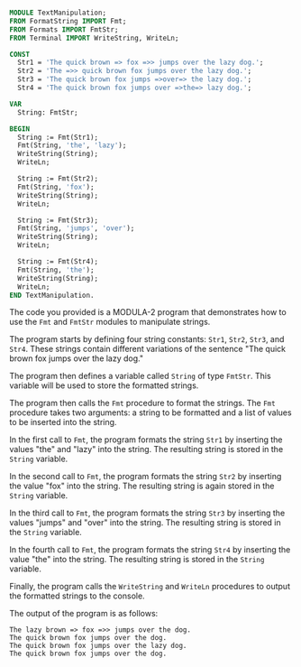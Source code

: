 ```modula-2

MODULE TextManipulation;
FROM FormatString IMPORT Fmt;
FROM Formats IMPORT FmtStr;
FROM Terminal IMPORT WriteString, WriteLn;

CONST
  Str1 = 'The quick brown => fox =>> jumps over the lazy dog.';
  Str2 = 'The =>> quick brown fox jumps over the lazy dog.';
  Str3 = 'The quick brown fox jumps =>over=> the lazy dog.';
  Str4 = 'The quick brown fox jumps over =>the=> lazy dog.';

VAR
  String: FmtStr;

BEGIN
  String := Fmt(Str1);
  Fmt(String, 'the', 'lazy');
  WriteString(String);
  WriteLn;

  String := Fmt(Str2);
  Fmt(String, 'fox');
  WriteString(String);
  WriteLn;

  String := Fmt(Str3);
  Fmt(String, 'jumps', 'over');
  WriteString(String);
  WriteLn;

  String := Fmt(Str4);
  Fmt(String, 'the');
  WriteString(String);
  WriteLn;
END TextManipulation.

```

The code you provided is a MODULA-2 program that demonstrates how to use the `Fmt` and `FmtStr` modules to manipulate strings.

The program starts by defining four string constants: `Str1`, `Str2`, `Str3`, and `Str4`. These strings contain different variations of the sentence "The quick brown fox jumps over the lazy dog."

The program then defines a variable called `String` of type `FmtStr`. This variable will be used to store the formatted strings.

The program then calls the `Fmt` procedure to format the strings. The `Fmt` procedure takes two arguments: a string to be formatted and a list of values to be inserted into the string.

In the first call to `Fmt`, the program formats the string `Str1` by inserting the values "the" and "lazy" into the string. The resulting string is stored in the `String` variable.

In the second call to `Fmt`, the program formats the string `Str2` by inserting the value "fox" into the string. The resulting string is again stored in the `String` variable.

In the third call to `Fmt`, the program formats the string `Str3` by inserting the values "jumps" and "over" into the string. The resulting string is stored in the `String` variable.

In the fourth call to `Fmt`, the program formats the string `Str4` by inserting the value "the" into the string. The resulting string is stored in the `String` variable.

Finally, the program calls the `WriteString` and `WriteLn` procedures to output the formatted strings to the console.

The output of the program is as follows:

```
The lazy brown => fox =>> jumps over the dog.
The quick brown fox jumps over the dog.
The quick brown fox jumps over the lazy dog.
The quick brown fox jumps over the dog.
```